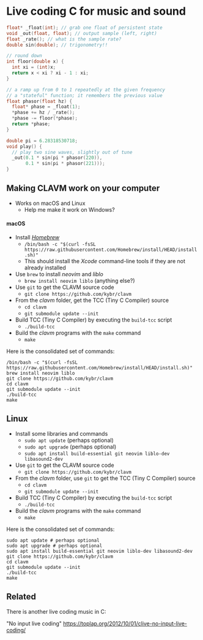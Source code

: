# Live coding C for music and sound


```c
float* _float(int); // grab one float of persistent state
void _out(float, float); // output sample (left, right)
float _rate(); // what is the sample rate?
double sin(double); // trigonometry!!

// round down
int floor(double x) {
  int xi = (int)x;
  return x < xi ? xi - 1 : xi;
}

// a ramp up from 0 to 1 repeatedly at the given frequency
// a "stateful" function; it remembers the previous value
float phasor(float hz) {
  float* phase = _float(1);
  *phase += hz / _rate();
  *phase -= floor(*phase);
  return *phase;
}

double pi = 6.28318530718;
void play() {
  // play two sine waves, slightly out of tune
  _out(0.1 * sin(pi * phasor(220)),
       0.1 * sin(pi * phasor(221)));
}

```




## Making CLAVM work on your computer

- Works on macOS and Linux
  - Help me make it work on Windows?





#### macOS

- Install [_Homebrew_][]
  - `/bin/bash -c "$(curl -fsSL https://raw.githubusercontent.com/Homebrew/install/HEAD/install.sh)"`
  - This should install the _Xcode_ command-line tools if they are not already installed
- Use `brew` to install _neovim_ and _liblo_
  - `brew install neovim liblo` (anything else?)
- Use `git` to get the CLAVM source code
  - `git clone https://github.com/kybr/clavm`
- From the _clavm_ folder, get the TCC (Tiny C Compiler) source
  - `cd clavm`
  - `git submodule update --init`
- Build TCC (Tiny C Compiler) by executing the `build-tcc` script
  - `./build-tcc`
- Build the _clavm_ programs with the `make` command
  - `make`



Here is the consolidated set of commands:

```
/bin/bash -c "$(curl -fsSL https://raw.githubusercontent.com/Homebrew/install/HEAD/install.sh)"
brew install neovim liblo
git clone https://github.com/kybr/clavm
cd clavm
git submodule update --init
./build-tcc
make
```



[_Homebrew_]: https://brew.sh/



## Linux



- Install some libraries and commands
  - `sudo apt update` (perhaps optional)
  - `sudo apt upgrade` (perhaps optional)
  - `sudo apt install build-essential git neovim liblo-dev libasound2-dev`
- Use `git` to get the CLAVM source code
  - `git clone https://github.com/kybr/clavm`
- From the _clavm_ folder, use `git` to get the TCC (Tiny C Compiler) source
  - `cd clavm`
  - `git submodule update --init`
- Build TCC (Tiny C Compiler) by executing the `build-tcc` script
  - `./build-tcc`
- Build the _clavm_ programs with the `make` command
  - `make`



Here is the consolidated set of commands:

```
sudo apt update # perhaps optional
sudo apt upgrade # perhaps optional
sudo apt install build-essential git neovim liblo-dev libasound2-dev
git clone https://github.com/kybr/clavm
cd clavm
git submodule update --init
./build-tcc
make
```




## Related

There is another live coding music in C:

"No input live coding"
<https://toplap.org/2012/10/01/clive-no-input-live-coding/>

